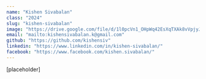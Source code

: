 ```yaml
---
name: "Kishen Sivabalan"
class: "2024"
slug: "kishen-sivabalan"
image: "https://drive.google.com/file/d/1l0pcVn1_OHpWq42EsXqTXAk8vVpjyJcP/view?usp=share_link"
email: "mailto:kishensivabalan.k@gmail.com"
github: "https://github.com/kishensiv"
linkedin: "https://www.linkedin.com/in/kishen-sivabalan/"
facebook: "https://www.facebook.com/kishen.sivabalan/"
---
```

[placeholder]